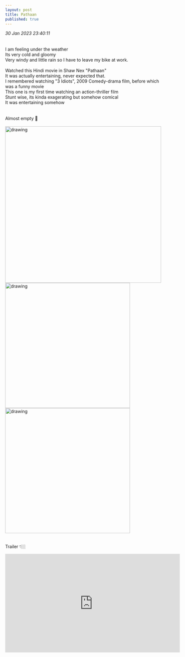 ```yaml
---
layout: post
title: Pathaan
published: true
---
```

_30 Jan 2023 23:40:11_
<br>
<br>
<br>
I am feeling under the weather
<br>
Its very cold and gloomy
<br>
Very windy and little rain so I have to leave my bike at work.
<br>
<br>
Watched this Hindi movie in Shaw Nex "Pathaan"
<br>
It was actually entertaining, never expected that.
<br>
I remembered watching "3 Idiots", 2009 Comedy-drama film, before which was a funny movie
<br>
This one is my first time watching an action-thriller film
<br>
Stunt wise, its kinda exagerating but somehow comical
<br>
It was entertaining somehow
<br>
<br>
<br>
Almost empty 😬
<br>
<br>
<img src="https://drive.google.com/uc?export=view&id=1zNULGdUpMt5lxHCOG1pdC_yyGeiovx36" alt="drawing" width="500"/>
<img src="https://drive.google.com/uc?export=view&id=1ImBcypN_i18J8OUFup1Xt3u7DYs9w00R" alt="drawing" width="400"/>
<img src="https://drive.google.com/uc?export=view&id=1Bdj3tnLSJDdoOLAPYOUAj8DycXcGhqWU" alt="drawing" width="400"/>
<br>
<br>
<br>
Trailer 👇🏼
<br>
<iframe width="560" height="315" src="https://www.youtube.com/embed/vqu4z34wENw" frameborder="0" allow="accelerometer; autoplay; encrypted-media; gyroscope; picture-in-picture" allowfullscreen></iframe>


